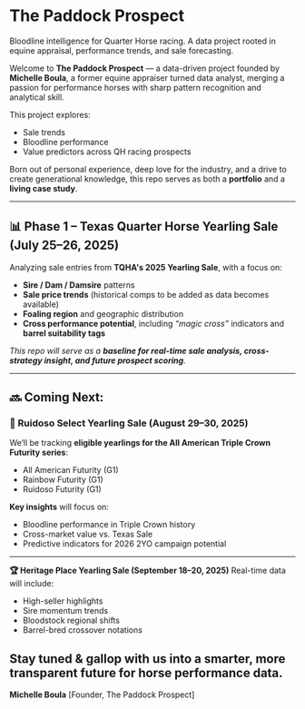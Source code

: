 # The Paddock Prospect
Bloodline intelligence for Quarter Horse racing. A data project rooted in equine appraisal, performance trends, and sale forecasting.

Welcome to **The Paddock Prospect** — a data-driven project founded by **Michelle Boula**, a former equine appraiser turned data analyst, merging a passion for performance horses with sharp pattern recognition and analytical skill.

This project explores:
- Sale trends
- Bloodline performance
- Value predictors across QH racing prospects

Born out of personal experience, deep love for the industry, and a drive to create generational knowledge, this repo serves as both a **portfolio** and a **living case study**.

---

## 📊 Phase 1 – Texas Quarter Horse Yearling Sale (July 25–26, 2025)
Analyzing sale entries from **TQHA's 2025 Yearling Sale**, with a focus on:
- **Sire / Dam / Damsire** patterns
- **Sale price trends** (historical comps to be added as data becomes available)
- **Foaling region** and geographic distribution
- **Cross performance potential**, including *“magic cross”* indicators and **barrel suitability tags**

*This repo will serve as a* ***baseline for real-time sale analysis, cross-strategy insight, and future prospect scoring***.

---

## 🔜 Coming Next:

### **🏇 Ruidoso Select Yearling Sale (August 29–30, 2025)**
We’ll be tracking **eligible yearlings for the All American Triple Crown Futurity series**:
- All American Futurity (G1)
- Rainbow Futurity (G1)
- Ruidoso Futurity (G1)

**Key insights** will focus on:
- Bloodline performance in Triple Crown history
- Cross-market value vs. Texas Sale
- Predictive indicators for 2026 2YO campaign potential

---

**🏆 Heritage Place Yearling Sale (September 18–20, 2025)**
Real-time data will include:
- High-seller highlights
- Sire momentum trends
- Bloodstock regional shifts
- Barrel-bred crossover notations

Stay tuned & gallop with us into a smarter, more transparent future for horse performance data.
-
**Michelle Boula**
[Founder, The Paddock Prospect]
